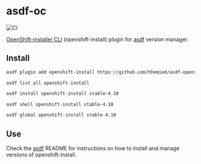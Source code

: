 # asdf-oc

![CI](https://github.com/hhemied/asdf-openshift-install/workflows/CI/badge.svg?branch=main)

[OpenShift-installer CLI](https://github.com/openshift/installer) (openshift-install) plugin for [asdf](https://github.com/asdf-vm/asdf) version manager.

## Install

```bash
asdf plugin add openshift-install https://github.com/hhemied/asdf-openshift-install.git
```

```basn
asdf list all openshift-install
```

```bash
asdf install openshift-install stable-4.10
```

```bash
asdf shell openshift-install stable-4.10
```

```bash
asdf global openshift-install stable-4.10
```

## Use

Check the [asdf](https://github.com/asdf-vm/asdf) README for instructions on how to install and manage versions of openshift-install.
